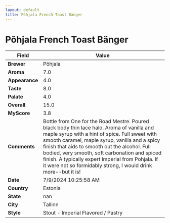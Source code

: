 ```yaml
---
layout: default
title: Põhjala French Toast Bänger
---
```


# Põhjala French Toast Bänger

| Field         | Value                                                                                                   |
|---------------|---------------------------------------------------------------------------------------------------------|
| **Brewer**    | Põhjala                                                                                        |
| **Aroma**     | 7.0                                                                                         |
| **Appearance**| 4.0                                                                                    |
| **Taste**     | 8.0                                                                                         |
| **Palate**    | 4.0                                                                                        |
| **Overall**   | 15.0                                                                                       |
| **MyScore**   | 3.8                                                                                       |
| **Comments**  | Bottle from One for the Road Mestre. Poured black body thin lace halo. Aroma of vanilla and maple syrup with a hint of spice. Full sweet with smooth caramel, maple syrup, vanilla and a spicy finish that aids to smooth out the alcohol. Full bodied, very smooth, soft carbonation and spiced finish. A typically expert Imperial from Pohjala. If it were not so formidably strong, I would drink more--but it is!                                                                                      |
| **Date**      | 7/9/2024 10:25:58 AM                                                                                          |
| **Country**   | Estonia                                                                                       |
| **State**     | nan                                                                                         |
| **City**      | Tallinn                                                                                          |
| **Style**     | Stout - Imperial Flavored / Pastry                                                                                         |
